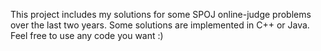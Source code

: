 This project includes my solutions for some SPOJ online-judge problems over the last two years.
Some solutions are implemented in C++ or Java.
Feel free to use any code you want :)
